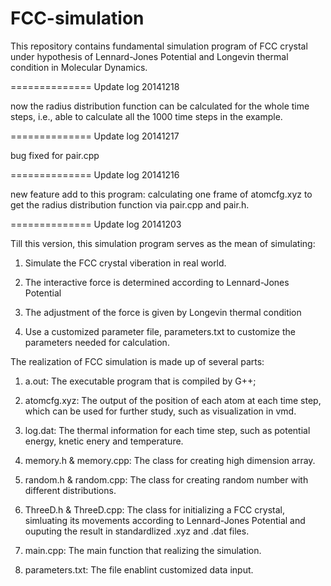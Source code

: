 FCC-simulation
==============

This repository contains fundamental simulation program of FCC crystal under hypothesis of Lennard-Jones Potential and Longevin thermal condition in Molecular Dynamics.

==============
Update log 20141218

now the radius distribution function can be calculated for the whole time steps, i.e., able to calculate all the 1000 time steps in the example.


==============
Update log 20141217

bug fixed for pair.cpp

==============
Update log 20141216

new feature add to this program: calculating one frame of atomcfg.xyz to get the radius distribution function via pair.cpp and pair.h.


==============
Update log 20141203

Till this version, this simulation program serves as the mean of simulating:

1. Simulate the FCC crystal viberation in real world.

2. The interactive force is determined according to Lennard-Jones Potential

3. The adjustment of the force is given by Longevin thermal condition

4. Use a customized parameter file, parameters.txt to customize the parameters needed for calculation.

The realization of FCC simulation is made up of several parts:

1. a.out: The executable program that is compiled by G++;

2. atomcfg.xyz: The output of the position of each atom at each time step, which can be used for further study, such as visualization in vmd.

3. log.dat: The thermal information for each time step, such as potential energy, knetic enery and temperature.

4. memory.h & memory.cpp: The class for creating high dimension array.

5. random.h & random.cpp: The class for creating random number with different distributions.

6. ThreeD.h & ThreeD.cpp: The class for initializing a FCC crystal, simluating its movements according to Lennard-Jones Potential and ouputing the result in standardlized .xyz and .dat files.

7. main.cpp: The main function that realizing the simulation.

8. parameters.txt: The file enablint customized data input.

